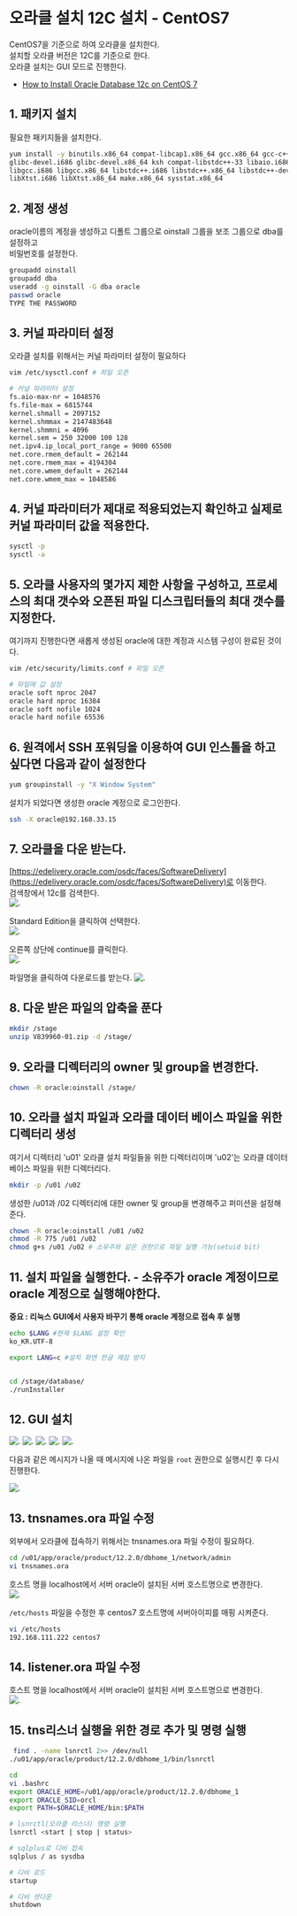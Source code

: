 # 오라클 설치 12C 설치 - CentOS7  

CentOS7을 기준으로 하여 오라클을 설치한다.  
설치할 오라클 버전은 12C를 기준으로 한다.  
오라클 설치는 GUI 모드로 진행한다.

- [How to Install Oracle Database 12c on CentOS 7](https://www.howtoforge.com/tutorial/how-to-install-oracle-database-12c-on-centos-7/)

## 1. 패키지 설치
필요한 패키지들을 설치한다.

```bash
yum install -y binutils.x86_64 compat-libcap1.x86_64 gcc.x86_64 gcc-c++.x86_64 glibc.i686 glibc.x86_64 \
glibc-devel.i686 glibc-devel.x86_64 ksh compat-libstdc++-33 libaio.i686 libaio.x86_64 libaio-devel.i686 libaio-devel.x86_64 \
libgcc.i686 libgcc.x86_64 libstdc++.i686 libstdc++.x86_64 libstdc++-devel.i686 libstdc++-devel.x86_64 libXi.i686 libXi.x86_64 \
libXtst.i686 libXtst.x86_64 make.x86_64 sysstat.x86_64
```

## 2. 계정 생성
oracle이름의 계정을 생성하고 디폴트 그룹으로 oinstall 그룹을 보조 그룹으로 dba를 설정하고  
비밀번호를 설정한다.
```bash
groupadd oinstall
groupadd dba
useradd -g oinstall -G dba oracle
passwd oracle
TYPE THE PASSWORD
```

## 3. 커널 파라미터 설정
오라클 설치를 위해서는 커널 파라미터 설정이 필요하다 
```bash
vim /etc/sysctl.conf # 파일 오픈

# 커널 파라미터 설정
fs.aio-max-nr = 1048576
fs.file-max = 6815744
kernel.shmall = 2097152
kernel.shmmax = 2147483648
kernel.shmmni = 4096
kernel.sem = 250 32000 100 128
net.ipv4.ip_local_port_range = 9000 65500
net.core.rmem_default = 262144
net.core.rmem_max = 4194304
net.core.wmem_default = 262144
net.core.wmem_max = 1048586
```

## 4. 커널 파라미터가 제대로 적용되었는지 확인하고 실제로 커널 파라미터 값을 적용한다.
```bash
sysctl -p
sysctl -a
```

## 5. 오라클 사용자의 몇가지 제한 사항을 구성하고, 프로세스의 최대 갯수와 오픈된 파일 디스크립터들의 최대 갯수를 지정한다. 

여기까지 진행한다면 새롭게 생성된 oracle에 대한 계정과 시스템 구성이 완료된 것이다.

```bash
vim /etc/security/limits.conf # 파일 오픈

# 파일에 값 설정
oracle soft nproc 2047
oracle hard nproc 16384
oracle soft nofile 1024
oracle hard nofile 65536
```

## 6. 원격에서 SSH 포워딩을 이용하여 GUI 인스톨을 하고 싶다면 다음과 같이 설정한다 
```bash
yum groupinstall -y "X Window System"
```

설치가 되었다면 생성한 oracle 계정으로 로그인한다.

```bash
ssh -X oracle@192.168.33.15
```

## 7. 오라클을 다운 받는다.
[https://edelivery.oracle.com/osdc/faces/SoftwareDelivery](https://edelivery.oracle.com/osdc/faces/SoftwareDelivery)로 이동한다.  
검색창에서 12c를 검색한다.  
![.](../img/1.png)

Standard Edition을 클릭하여 선택한다.  
![.](../img/2.png)

오른쪽 상단에 continue를 클릭한다.  
![.](../img/3.png)

파일명을 클릭하여 다운로드를 받는다. 
![.](../img/4.png)

## 8. 다운 받은 파일의 압축을 푼다
```bash
mkdir /stage
unzip V839960-01.zip -d /stage/
```

## 9. 오라클 디렉터리의 owner 및 group을 변경한다.
```bash
chown -R oracle:oinstall /stage/
```

## 10. 오라클 설치 파일과 오라클 데이터 베이스 파일을 위한 디렉터리 생성 
여기서 디렉터리 'u01' 오라클 설치 파일들을 위한 디렉터리이며 'u02'는 오라클 데이터베이스 파일을 위한 디렉터리다.  
```bash
mkdir -p /u01 /u02
```

생성한 /u01과 /02 디렉터리에 대한 owner 및 group을 변경해주고 퍼미션을 설정해 준다.
```bash
chown -R oracle:oinstall /u01 /u02
chmod -R 775 /u01 /u02
chmod g+s /u01 /u02 # 소유주와 같은 권한으로 파일 실행 가능(setuid bit)
```

## 11. 설치 파일을 실행한다. - 소유주가 oracle 계정이므로 oracle 계정으로 실행해야한다.
**중요 : 리눅스 GUI에서 사용자 바꾸기 통해 oracle 계정으로 접속 후 실행**
```bash
echo $LANG #현재 $LANG 설정 확인
ko_KR.UTF-8

export LANG=c #설치 화면 한글 깨짐 방지


cd /stage/database/
./runInstaller
```
## 12. GUI 설치
![.](../img/5.png)
![.](../img/6.png)
![.](../img/7.png)
![.](../img/8.png)
![.](../img/9.png)

다음과 같은 메시지가 나올 때 메시지에 나온 파일을 `root` 권한으로 실행시킨 후 다시 진행한다.

![.](../img/10.png)



## 13. tnsnames.ora 파일 수정
외부에서 오라클에 접속하기 위해서는 tnsnames.ora 파일 수정이 필요하다.  
```bash
cd /u01/app/oracle/product/12.2.0/dbhome_1/network/admin
vi tnsnames.ora
```
호스트 명을 localhost에서 서버 oracle이 설치된 서버 호스트명으로 변경한다.  
![.](../img/11.png)

`/etc/hosts` 파일을 수정한 후  centos7 호스트명에 서버아이피를 매핑 시켜준다.  
```bash
vi /etc/hosts
192.168.111.222 centos7
```

## 14. listener.ora 파일 수정
호스트 명을 localhost에서 서버 oracle이 설치된 서버 호스트명으로 변경한다.  
![.](../img/12.png)


## 15. tns리스너 실행을 위한 경로 추가 및 명령 실행
```bash
 find . -name lsnrctl 2>> /dev/null
./u01/app/oracle/product/12.2.0/dbhome_1/bin/lsnrctl

cd 
vi .bashrc
export ORACLE_HOME=/u01/app/oracle/product/12.2.0/dbhome_1
export ORACLE_SID=orcl
export PATH=$ORACLE_HOME/bin:$PATH

# lsnrctl(오라클 리스너) 명령 실행
lsnrctl <start | stop | status> 

# sqlplus로 디비 접속
sqlplus / as sysdba

# 디비 로드
startup

# 디비 셧다운
shutdown
```

